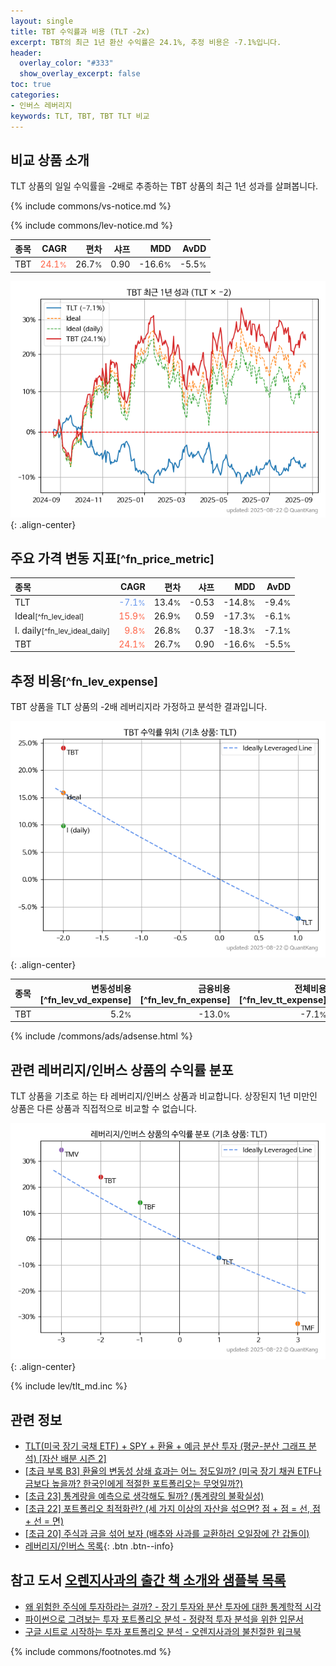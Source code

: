 ```yaml
---
layout: single
title: TBT 수익률과 비용 (TLT -2x)
excerpt: TBT의 최근 1년 환산 수익률은 24.1%, 추정 비용은 -7.1%입니다.
header:
  overlay_color: "#333"
  show_overlay_excerpt: false
toc: true
categories:
- 인버스 레버리지
keywords: TLT, TBT, TBT TLT 비교
---
```


## 비교 상품 소개


TLT 상품의 일일 수익률을 -2배로 추종하는 TBT 상품의 최근 1년 성과를 살펴봅니다.





{% include commons/vs-notice.md %}

{% include commons/lev-notice.md %}

| **종목** | **CAGR** | **편차** | **샤프** | **MDD** | **AvDD** |
| :------------ | ------: | -----------: | -------: | ------: | -------: |
| TBT | <span style="color: tomato">24.1<small>%</small></span> | 26.7<small>%</small> | 0.90 | -16.6<small>%</small> | -5.5<small>%</small> |

<!-- more -->


![TBT](/lev/images/tbt.png){: .align-center}


## 주요 가격 변동 지표<small>[^fn_price_metric]</small>


| **종목** | **CAGR** | **편차** | **샤프** | **MDD** | **AvDD** |
| :------------ | ------: | -----------: | -------: | ------: | -------: |
| TLT | <span style="color: cornflowerblue">-7.1<small>%</small></span> | 13.4<small>%</small> | -0.53 | -14.8<small>%</small> | -9.4<small>%</small> |
| Ideal<small>[^fn_lev_ideal]</small> | <span style="color: tomato">15.9<small>%</small></span> | 26.9<small>%</small> | 0.59 | -17.3<small>%</small> | -6.1<small>%</small> |
| I. daily<small>[^fn_lev_ideal_daily]</small> | <span style="color: tomato">9.8<small>%</small></span> | 26.8<small>%</small> | 0.37 | -18.3<small>%</small> | -7.1<small>%</small> |
| TBT | <span style="color: tomato">24.1<small>%</small></span> | 26.7<small>%</small> | 0.90 | -16.6<small>%</small> | -5.5<small>%</small> |


## 추정 비용<small>[^fn_lev_expense]</small><a id="expense"></a>

TBT 상품을 TLT 상품의 -2배 레버리지라 가정하고 분석한 결과입니다.

![TBT](/lev/images/tbt_ideal.png){: .align-center}

| **종목** | **변동성비용**[^fn_lev_vd_expense] | **금융비용**[^fn_lev_fn_expense] | **전체비용**[^fn_lev_tt_expense] |
| :------------ | ------: | -----------: | -------: |
| TBT | 5.2<small>%</small> | -13.0<small>%</small> | -7.1<small>%</small> |

{% include /commons/ads/adsense.html %}



## 관련 레버리지/인버스 상품의 수익률 분포

TLT 상품을 기초로 하는 타 레버리지/인버스 상품과 비교합니다. 상장된지 1년 미만인 상품은 다른 상품과 직접적으로 비교할 수 없습니다.

![TLT](/lev/images/tlt_ideal.png){: .align-center}

{% include lev/tlt_md.inc %}


## 관련 정보

- [TLT(미국 장기 국채 ETF) + SPY + 환율 + 예금 분산 투자 (평균-분산 그래프 분석) [자산 배분 시즌 2]](https://m.blog.naver.com/onuri2005/223924670469)
- [[초급 부록 B3] 환율의 변동성 상쇄 효과는 어느 정도일까? (미국 장기 채권 ETF나 금보다 높을까? 한국인에게 적절한 포트폴리오는 무엇일까?)](https://kongdori.tistory.com/394)
- [[초급 23] 통계량을 예측으로 생각해도 될까? (통계량의 불확실성)](https://kongdori.tistory.com/386)
- [[초급 22] 포트폴리오 최적화란? (세 가지 이상의 자산을 섞으면? 점 + 점 = 선, 점 + 선 = 면)](https://kongdori.tistory.com/385)
- [[초급 20] 주식과 금을 섞어 보자 (배추와 사과를 교환하러 오일장에 간 갑돌이)](https://kongdori.tistory.com/382)
- [레버리지/인버스 목록](/lev/){: .btn .btn--info}


## 참고 도서 [오렌지사과의 출간 책 소개와 샘플북 목록](https://kongdori.tistory.com/691)

- [왜 위험한 주식에 투자하라는 걸까? - 장기 투자와 분산 투자에 대한 통계학적 시각](https://kongdori.tistory.com/421)
- [파이썬으로 그려보는 투자 포트폴리오 분석  - 정량적 투자 분석을 위한 입문서](https://kongdori.tistory.com/643)
- [구글 시트로 시작하는 투자 포트폴리오 분석 - 오렌지사과의 불친절한 워크북](https://kongdori.tistory.com/449)

{% include commons/footnotes.md %}
